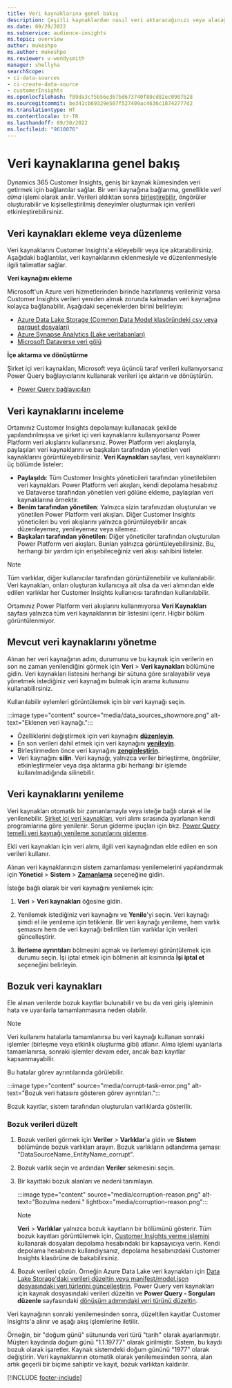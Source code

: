 ```yaml
---
title: Veri kaynaklarına genel bakış
description: Çeşitli kaynaklardan nasıl veri aktaracağınızı veya alacağınızı öğrenin.
ms.date: 09/29/2022
ms.subservice: audience-insights
ms.topic: overview
author: mukeshpo
ms.author: mukeshpo
ms.reviewer: v-wendysmith
manager: shellyha
searchScope:
- ci-data-sources
- ci-create-data-source
- customerInsights
ms.openlocfilehash: f89da3cf5b56e367bd673740f80cd82ec0907b28
ms.sourcegitcommit: be341cb69329e507f527409ac4636c18742777d2
ms.translationtype: HT
ms.contentlocale: tr-TR
ms.lasthandoff: 09/30/2022
ms.locfileid: "9610076"
---
```

# <a name="data-sources-overview"></a>Veri kaynaklarına genel bakış

Dynamics 365 Customer Insights, geniş bir kaynak kümesinden veri getirmek için bağlantılar sağlar. Bir veri kaynağına bağlanma, genellikle *veri alma* işlemi olarak anılır. Verileri aldıktan sonra [birleştirebilir](data-unification.md), öngörüler oluşturabilir ve kişiselleştirilmiş deneyimler oluşturmak için verileri etkinleştirebilirsiniz.

## <a name="add-or-edit-data-sources"></a>Veri kaynakları ekleme veya düzenleme

Veri kaynaklarını Customer Insights'a ekleyebilir veya içe aktarabilirsiniz. Aşağıdaki bağlantılar, veri kaynaklarının eklenmesiyle ve düzenlenmesiyle ilgili talimatlar sağlar.

**Veri kaynağını ekleme**

Microsoft'un Azure veri hizmetlerinden birinde hazırlanmış verileriniz varsa Customer Insights verileri yeniden almak zorunda kalmadan veri kaynağına kolayca bağlanabilir. Aşağıdaki seçeneklerden birini belirleyin:
- [Azure Data Lake Storage (Common Data Model klasöründeki csv veya parquet dosyaları)](connect-common-data-model.md)
- [Azure Synapse Analytics (Lake veritabanları)](connect-synapse.md)
- [Microsoft Dataverse veri gölü](connect-dataverse-managed-lake.md)

**İçe aktarma ve dönüştürme**

Şirket içi veri kaynakları, Microsoft veya üçüncü taraf verileri kullanıyorsanız Power Query bağlayıcılarını kullanarak verileri içe aktarın ve dönüştürün.
- [Power Query bağlayıcıları](connect-power-query.md)

## <a name="review-data-sources"></a>Veri kaynaklarını inceleme

Ortamınız Customer Insights depolamayı kullanacak şekilde yapılandırılmışsa ve şirket içi veri kaynaklarını kullanıyorsanız Power Platform veri akışlarını kullanırsınız. Power Platform veri akışlarıyla, paylaşılan veri kaynaklarını ve başkaları tarafından yönetilen veri kaynaklarını görüntüleyebilirsiniz. **Veri Kaynakları** sayfası, veri kaynaklarını üç bölümde listeler:
- **Paylaşıldı**: Tüm Customer Insights yöneticileri tarafından yönetilebilen veri kaynakları. Power Platform veri akışları, kendi depolama hesabınız ve Dataverse tarafından yönetilen veri gölüne ekleme, paylaşılan veri kaynaklarına örnektir.
- **Benim tarafından yönetilen**: Yalnızca sizin tarafınızdan oluşturulan ve yönetilen Power Platform veri akışları. Diğer Customer Insights yöneticileri bu veri akışlarını yalnızca görüntüleyebilir ancak düzenleyemez, yenileyemez veya silemez.
- **Başkaları tarafından yönetilen**: Diğer yöneticiler tarafından oluşturulan Power Platform veri akışları. Bunları yalnızca görüntüleyebilirsiniz. Bu, herhangi bir yardım için erişebileceğiniz veri akışı sahibini listeler.
> [!NOTE]
> Tüm varlıklar, diğer kullanıcılar tarafından görüntülenebilir ve kullanılabilir. Veri kaynakları, onları oluşturan kullanıcıya ait olsa da veri alımından elde edilen varlıklar her Customer Insights kullanıcısı tarafından kullanılabilir.

Ortamınız Power Platform veri akışlarını kullanmıyorsa **Veri Kaynakları** sayfası yalnızca tüm veri kaynaklarının bir listesini içerir. Hiçbir bölüm görüntülenmiyor.

## <a name="manage-existing-data-sources"></a>Mevcut veri kaynaklarını yönetme

Alınan her veri kaynağının adını, durumunu ve bu kaynak için verilerin en son ne zaman yenilendiğini görmek için **Veri** > **Veri kaynakları** bölümüne gidin. Veri kaynakları listesini herhangi bir sütuna göre sıralayabilir veya yönetmek istediğiniz veri kaynağını bulmak için arama kutusunu kullanabilirsiniz.

Kullanılabilir eylemleri görüntülemek için bir veri kaynağı seçin.

:::image type="content" source="media/data_sources_showmore.png" alt-text="Eklenen veri kaynağı.":::

- Özelliklerini değiştirmek için veri kaynağını [**düzenleyin**](#add-or-edit-data-sources).
- En son verileri dahil etmek için veri kaynağını [**yenileyin**](#refresh-data-sources).
- Birleştirmeden önce veri kaynağını [**zenginleştirin**](data-sources-enrichment.md).
- Veri kaynağını **silin**. Veri kaynağı, yalnızca veriler birleştirme, öngörüler, etkinleştirmeler veya dışa aktarma gibi herhangi bir işlemde kullanılmadığında silinebilir.

## <a name="refresh-data-sources"></a>Veri kaynaklarını yenileme

Veri kaynakları otomatik bir zamanlamayla veya isteğe bağlı olarak el ile yenilenebilir. [Şirket içi veri kaynakları](connect-power-query.md#add-data-from-on-premises-data-sources), veri alımı sırasında ayarlanan kendi programlarına göre yenilenir. Sorun giderme ipuçları için bkz. [Power Query temelli veri kaynağı yenileme sorunlarını giderme](connect-power-query.md#troubleshoot-ppdf-power-query-based-data-source-refresh-issues).

Ekli veri kaynakları için veri alımı, ilgili veri kaynağından elde edilen en son verileri kullanır.

Alınan veri kaynaklarınızın sistem zamanlaması yenilemelerini yapılandırmak için **Yönetici** > **Sistem** > [**Zamanlama**](schedule-refresh.md) seçeneğine gidin.

İsteğe bağlı olarak bir veri kaynağını yenilemek için:

1. **Veri** > **Veri kaynakları** öğesine gidin.

1. Yenilemek istediğiniz veri kaynağını ve **Yenile**'yi seçin. Veri kaynağı şimdi el ile yenileme için tetiklenir. Bir veri kaynağı yenileme, hem varlık şemasını hem de veri kaynağı belirtilen tüm varlıklar için verileri güncelleştirir.

1. **İlerleme ayrıntıları** bölmesini açmak ve ilerlemeyi görüntülemek için durumu seçin. İşi iptal etmek için bölmenin alt kısmında **İşi iptal et** seçeneğini belirleyin.

## <a name="corrupt-data-sources"></a>Bozuk veri kaynakları

Ele alınan verilerde bozuk kayıtlar bulunabilir ve bu da veri giriş işleminin hata ve uyarılarla tamamlanmasına neden olabilir.

> [!NOTE]
> Veri kullanımı hatalarla tamamlanırsa bu veri kaynağı kullanan sonraki işlemler (birleşme veya etkinlik oluşturma gibi) atlanır. Alma işlemi uyarılarla tamamlanırsa, sonraki işlemler devam eder, ancak bazı kayıtlar kapsanmayabilir.

Bu hatalar görev ayrıntılarında görülebilir.

:::image type="content" source="media/corrupt-task-error.png" alt-text="Bozuk veri hatasını gösteren görev ayrıntıları.":::

Bozuk kayıtlar, sistem tarafından oluşturulan varlıklarda gösterilir.

### <a name="fix-corrupt-data"></a>Bozuk verileri düzelt

1. Bozuk verileri görmek için **Veriler** > **Varlıklar**'a gidin ve **Sistem** bölümünde bozuk varlıkları arayın. Bozuk varlıkların adlandırma şeması: "DataSourceName_EntityName_corrupt".

1. Bozuk varlık seçin ve ardından **Veriler** sekmesini seçin.

1. Bir kayıttaki bozuk alanları ve nedeni tanımlayın.

   :::image type="content" source="media/corruption-reason.png" alt-text="Bozulma nedeni." lightbox="media/corruption-reason.png":::

   > [!NOTE]
   > **Veri** > **Varlıklar** yalnızca bozuk kayıtların bir bölümünü gösterir. Tüm bozuk kayıtları görüntülemek için, [Customer Insights verme işlemini](export-destinations.md) kullanarak dosyaları depolama hesabındaki bir kapsayıcıya verin. Kendi depolama hesabınızı kullandıysanız, depolama hesabınızdaki Customer Insights klasörüne de bakabilirsiniz.

1. Bozuk verileri çözün. Örneğin Azure Data Lake veri kaynakları için [Data Lake Storage'daki verileri düzeltin veya manifest/model.json dosyasındaki veri türlerini güncelleştirin](connect-common-data-model.md#common-reasons-for-ingestion-errors-or-corrupt-data). Power Query veri kaynakları için kaynak dosyasındaki verileri düzeltin ve **Power Query - Sorguları düzenle** sayfasındaki [dönüşüm adımındaki veri türünü düzeltin](connect-power-query.md#data-type-does-not-match-data).

Veri kaynağının sonraki yenilemesinden sonra, düzeltilen kayıtlar Customer Insights'a alınır ve aşağı akış işlemlerine iletilir.

Örneğin, bir "doğum günü" sütununda veri türü "tarih" olarak ayarlanmıştır. Müşteri kaydında doğum günü "1.1.19777" olarak girilmiştir. Sistem, bu kaydı bozuk olarak işaretler. Kaynak sistemdeki doğum gününü "1977" olarak değiştirin. Veri kaynaklarının otomatik olarak yenilemesinden sonra, alan artık geçerli bir biçime sahiptir ve kayıt, bozuk varlıktan kaldırılır.

[!INCLUDE [footer-include](includes/footer-banner.md)]
